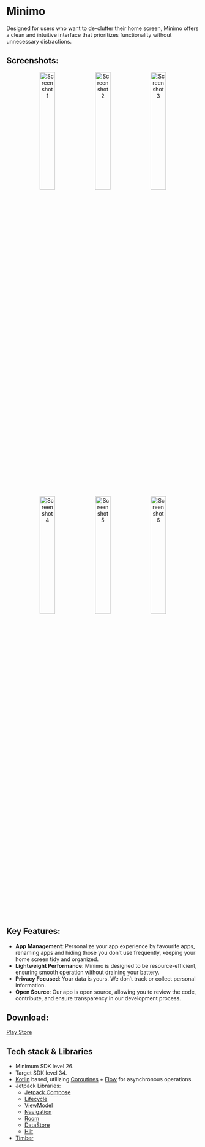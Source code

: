 # Minimo

Designed for users who want to de-clutter their home screen, Minimo offers a clean and intuitive
interface that prioritizes functionality without unnecessary distractions.

## Screenshots:

<p align="center">
  <img src="https://github.com/user-attachments/assets/50587577-66fd-4c3c-bb80-ec3b62b9076e" alt="Screenshot 1" width="28%" />
  <img src="https://github.com/user-attachments/assets/37f0da02-43af-4342-8c93-27f3a066cf87" alt="Screenshot 2" width="28%" />
  <img src="https://github.com/user-attachments/assets/114bd5c8-3dca-4af2-ac72-dc169f1633ae" alt="Screenshot 3" width="28%" />
</p>

<p align="center">
  <img src="https://github.com/user-attachments/assets/a5b26c3b-71f9-495f-90eb-ebb2eaab6056" alt="Screenshot 4" width="28%" />
  <img src="https://github.com/user-attachments/assets/1d41d781-2806-4b5a-8c01-b1b4831d8374" alt="Screenshot 5" width="28%" />
  <img src="https://github.com/user-attachments/assets/1b534c9d-e550-4d15-997c-3313ec4e2265" alt="Screenshot 6" width="28%" />
</p>

## Key Features:

- **App Management**: Personalize your app experience by favourite apps, renaming apps and hiding
  those you don’t use frequently, keeping your home screen tidy and organized.
- **Lightweight Performance**: Minimo is designed to be resource-efficient, ensuring smooth
  operation without draining your battery.
- **Privacy Focused**: Your data is yours. We don’t track or collect personal information.
- **Open Source**: Our app is open source, allowing you to review the code, contribute, and ensure
  transparency in our development process.

## Download:

[Play Store](https://play.google.com/store/apps/details?id=com.minimo.launcher)

## Tech stack & Libraries

- Minimum SDK level 26.
- Target SDK level 34.
- [Kotlin](https://kotlinlang.org/) based,
  utilizing [Coroutines](https://github.com/Kotlin/kotlinx.coroutines) + [Flow](https://kotlin.github.io/kotlinx.coroutines/kotlinx-coroutines-core/kotlinx.coroutines.flow/)
  for asynchronous operations.
- Jetpack Libraries:
    - [Jetpack Compose](https://developer.android.com/compose)
    - [Lifecycle](https://developer.android.com/jetpack/androidx/releases/lifecycle)
    - [ViewModel](https://developer.android.com/topic/libraries/architecture/viewmodel)
    - [Navigation](https://developer.android.com/guide/navigation)
    - [Room](https://developer.android.com/jetpack/androidx/releases/room)
    - [DataStore](https://developer.android.com/jetpack/androidx/releases/datastore)
    - [Hilt](https://dagger.dev/hilt/)
- [Timber](https://github.com/JakeWharton/timber)